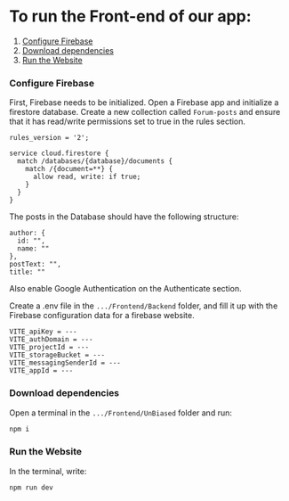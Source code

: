 # To run the Front-end of our app:


1. [Configure Firebase](https://github.com/areebuzair/UnBiased/edit/readme/Frontend/UnBiased/README.md#configure-firebase)
2. [Download dependencies](https://github.com/areebuzair/UnBiased/edit/readme/Frontend/UnBiased/README.md#download-dependencies)
3. [Run the Website](https://github.com/areebuzair/UnBiased/edit/readme/Frontend/UnBiased/README.md#run-the-website)


### Configure Firebase
First, Firebase needs to be initialized. 
Open a Firebase app and initialize a firestore database. Create a new collection called `Forum-posts` and ensure that it has read/write permissions set to true in the rules section.
```
rules_version = '2';

service cloud.firestore {
  match /databases/{database}/documents {
    match /{document=**} {
      allow read, write: if true;
    }
  }
}
```
The posts in the Database should have the following structure:
```
author: {
  id: "",
  name: ""
},
postText: "",
title: ""
```
Also enable Google Authentication on the Authenticate section.

Create a .env file in the `.../Frontend/Backend` folder, and fill it up with the Firebase configuration data for a firebase website.
```.env
VITE_apiKey = ---
VITE_authDomain = ---
VITE_projectId = ---
VITE_storageBucket = ---
VITE_messagingSenderId = ---
VITE_appId = ---
```

### Download dependencies
Open a terminal in the `.../Frontend/UnBiased` folder and run:
```bash
npm i
```

### Run the Website
In the terminal, write:
```bash
npm run dev
```

